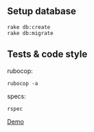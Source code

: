 
## Setup database
```
rake db:create
rake db:migrate
```
## Tests & code style

rubocop:
```
rubocop -a
```

specs:
```
rspec
```

[Demo](https://murmuring-plateau-83523.herokuapp.com/)


